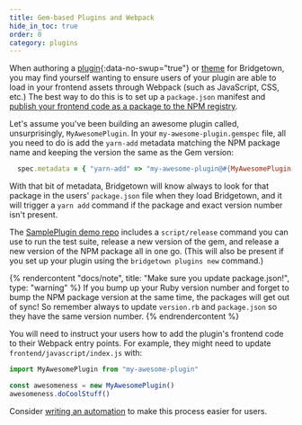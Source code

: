```yaml
---
title: Gem-based Plugins and Webpack
hide_in_toc: true
order: 0
category: plugins
---
```


When authoring a [plugin](/docs/plugins#creating-a-gem){:data-no-swup="true"}
or [theme](/docs/themes) for Bridgetown, you may find
yourself wanting to ensure users of your plugin are able to load in your
frontend assets through Webpack (such as JavaScript, CSS, etc.) The best way to
do this is to set up a `package.json` manifest and [publish your frontend code as a package to the NPM registry](https://docs.npmjs.com/creating-node-js-modules#create-the-file-that-will-be-loaded-when-your-module-is-required-by-another-application).

Let's assume you've been building an awesome plugin called, unsurprisingly,
`MyAwesomePlugin`. In your `my-awesome-plugin.gemspec` file, all you need to do is
add the `yarn-add` metadata matching the NPM package name and keeping the version
the same as the Gem version:

```ruby
  spec.metadata = { "yarn-add" => "my-awesome-plugin@#{MyAwesomePlugin::VERSION}" }
```

With that bit of metadata, Bridgetown will know always to look for that package in
the users' `package.json` file when they load Bridgetown, and it will trigger a
`yarn add` command if the package and exact version number isn't present.

The [SamplePlugin demo repo](https://github.com/bridgetownrb/bridgetown-sample-plugin)
includes a `script/release` command you can use to run the test suite, release a
new version of the gem, and release a new version of the NPM package all in one
go. (This will also be present if you set up your plugin using the `bridgetown plugins new` command.)

{% rendercontent "docs/note", title: "Make sure you update package.json!", type: "warning" %}
If you bump up your Ruby version number and forget to bump the NPM package version
at the same time, the packages will get out of sync! So remember always to update
`version.rb` and `package.json` so they have the same version number.
{% endrendercontent %}

You will need to instruct your users how to add the plugin's frontend code to their
Webpack entry points. For example, they might need to update `frontend/javascript/index.js` with:

```js
import MyAwesomePlugin from "my-awesome-plugin"

const awesomeness = new MyAwesomePlugin()
awesomeness.doCoolStuff()
```

Consider [writing an automation](/docs/automations) to make this process
easier for users.
